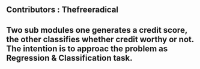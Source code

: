 
## Contributors : Thefreeradical

## Two sub modules one generates a credit score, the other classifies whether credit worthy or not. The intention is to approac the problem as Regression & Classification task.
